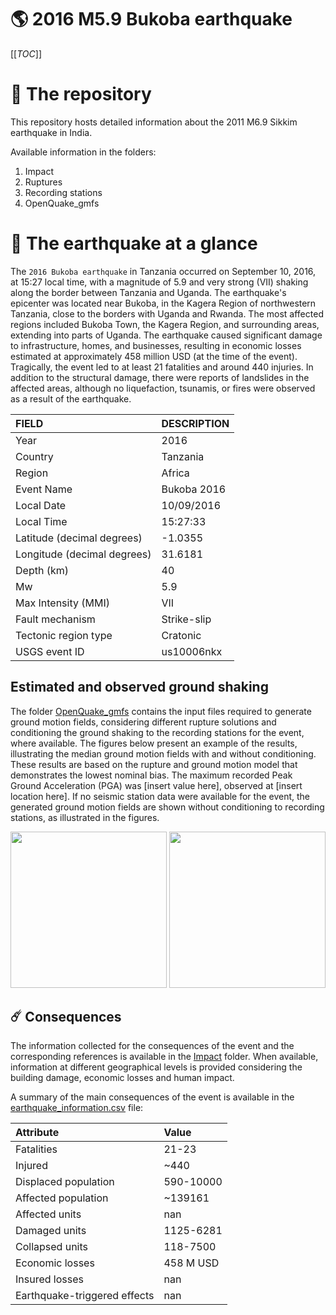 # 🌎 2016 M5.9 Bukoba earthquake
[[_TOC_]]

# 📂 The repository

This repository hosts detailed information about the 2011 M6.9 Sikkim earthquake in India.

Available information in the folders:

1. Impact
2. Ruptures
3. Recording stations
4. OpenQuake_gmfs


# 🚀 The earthquake at a glance 

The `2016 Bukoba earthquake` in Tanzania occurred on September 10, 2016, at 15:27 local time, with a magnitude of 5.9 and very strong (VII) shaking along the border between Tanzania and Uganda. The earthquake's epicenter was located near Bukoba, in the Kagera Region of northwestern Tanzania, close to the borders with Uganda and Rwanda. The most affected regions included Bukoba Town, the Kagera Region, and surrounding areas, extending into parts of Uganda. The earthquake caused significant damage to infrastructure, homes, and businesses, resulting in economic losses estimated at approximately 458 million USD (at the time of the event). Tragically, the event led to at least 21 fatalities and around 440 injuries. In addition to the structural damage, there were reports of landslides in the affected areas, although no liquefaction, tsunamis, or fires were observed as a result of the earthquake.

| FIELD | DESCRIPTION |
|:-------|:-------------|
| Year | 2016 |
| Country | Tanzania |
| Region | Africa |
| Event Name | Bukoba 2016 |
| Local Date | 10/09/2016 |
| Local Time | 15:27:33 |
| Latitude (decimal degrees) | -1.0355 |
| Longitude (decimal degrees) | 31.6181 |
| Depth (km) | 40 |
| Mw | 5.9 |
| Max Intensity (MMI) | VII |
| Fault mechanism | Strike-slip |
| Tectonic region type | Cratonic |
| USGS event ID | us10006nkx |

## Estimated and observed ground shaking

The folder [OpenQuake_gmfs](./OpenQuake_gmfs/) contains the input files required to generate ground motion fields, considering different rupture solutions and conditioning the ground shaking to the recording stations for the event, where available. The figures below present an example of the results, illustrating the median ground motion fields with and without conditioning. These results are based on the rupture and ground motion model that demonstrates the lowest nominal bias. The maximum recorded Peak Ground Acceleration (PGA) was [insert value here], observed at [insert location here]. If no seismic station data were available for the event, the generated ground motion fields are shown without conditioning to recording stations, as illustrated in the figures.

<img src="./4.OpenQuake_gmfs/median_gmf_stations_none.png" height="250">
<img src="./4.OpenQuake_gmfs/median_gmf_stations_all.png" height="250">

## ☄️ Consequences

The information collected for the consequences of the event and the corresponding references is available in the [Impact](./Impact) folder. When available, information at different geographical levels is provided considering the building damage, economic losses and human impact.

A summary of the main consequences of the event is available in the [earthquake_information.csv](./earthquake_information.csv) file:

| Attribute | Value |
|:-------|:-------------|
| Fatalities | 21-23 |
| Injured | ~440 |
| Displaced population | 590-10000 |
| Affected population | ~139161 |
| Affected units | nan |
| Damaged units | 1125-6281  |
| Collapsed units | 118-7500  |
| Economic losses | 458 M USD |
| Insured losses | nan |
| Earthquake-triggered effects | nan |